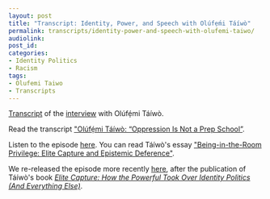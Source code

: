 ```yaml
---
layout: post
title: "Transcript: Identity, Power, and Speech with Olúfẹ́mi Táíwò"
permalink: transcripts/identity-power-and-speech-with-olufemi-taiwo/
audiolink: 
post_id:
categories:
- Identity Politics
- Racism
tags: 
- Olufemi Taiwo
- Transcripts
---
```


[Transcript](https://jacobin.com/2022/08/deference-standpoint-epistemology-activism-identity) of the [interview](https://thedigradio.com/podcast/identity-power-and-speech-with-olufemi-taiwo) with Olúfẹ́mi Táíwò.

Read the transcript ["Olúfẹ́mi Táíwò: “Oppression Is Not a Prep School”](https://jacobin.com/2022/08/deference-standpoint-epistemology-activism-identity).
 
Listen to the episode [here](https://thedigradio.com/podcast/identity-power-and-speech-with-olufemi-taiwo). You can read Táíwò's essay ["Being-in-the-Room Privilege: Elite Capture and Epistemic Deference"](https://www.thephilosopher1923.org/post/being-in-the-room-privilege-elite-capture-and-epistemic-deference).

We re-released the episode more recently [here](https://thedigradio.com/podcast/identity-power-and-speech-with-olufemi-taiwo-2), after the publication of Táíwò's book *[Elite Capture: How the Powerful Took Over Identity Politics (And Everything Else)](https://www.haymarketbooks.org/books/1867-elite-capture)*.

